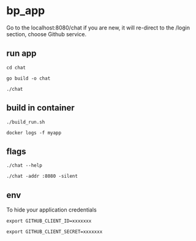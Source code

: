 # bp_app

Go to the localhost:8080/chat if you are new, it will re-direct to the /login section, choose Github service.

## run app

`cd chat`

`go build -o chat`

`./chat`

## build in container

`./build_run.sh`

`docker logs -f myapp`

## flags

`./chat --help`

`./chat -addr :8080 -silent`

## env

To hide your application credentials

`export GITHUB_CLIENT_ID=xxxxxxx`

`export GITHUB_CLIENT_SECRET=xxxxxxx`
